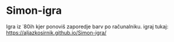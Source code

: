 # Simon-igra
Igra iz ˙80ih kjer ponoviš zaporedje barv po računalniku.
igraj tukaj: https://aljazkosirnik.github.io/Simon-igra/
